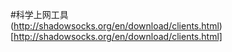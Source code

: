 #科学上网工具  
(http://shadowsocks.org/en/download/clients.html)[http://shadowsocks.org/en/download/clients.html]  
